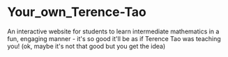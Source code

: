 # Your_own_Terence-Tao
An interactive website for students to learn intermediate mathematics in a fun, engaging manner - it's so good it'll be as if Terence Tao was teaching you! (ok, maybe it's not that good but you get the idea)
